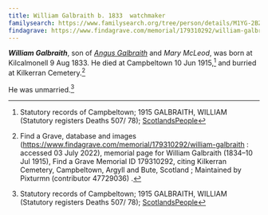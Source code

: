 ```yaml
---
title: William Galbraith b. 1833  watchmaker
familysearch: https://www.familysearch.org/tree/person/details/M1YG-2BZ
findagrave: https://www.findagrave.com/memorial/179310292/william-galbraith
---
```

***William Galbraith***, son of *[Angus Galbraith](galbraith-angus-1784-mcleod.md)* and *Mary McLeod*,
was born at Kilcalmonell 9 Aug 1833.  He died at Campbeltown  10 Jun 1915,[^death] and burried at Kilkerran Cemetery.[^burial]

He was unmarried.[^death]


[^death]: Statutory records of Campbeltown; 1915 GALBRAITH, WILLIAM (Statutory registers Deaths 507/ 78); [ScotlandsPeople](https://www.scotlandspeople.gov.uk/view-image/nrs_stat_deaths/6805754)

[^burial]: Find a Grave, database and images (https://www.findagrave.com/memorial/179310292/william-galbraith : accessed 03 July 2022), memorial page for William Galbraith (1834–10 Jul 1915), Find a Grave Memorial ID 179310292, citing Kilkerran Cemetery, Campbeltown, Argyll and Bute, Scotland ; Maintained by Pixturmn (contributor 47729036) .
